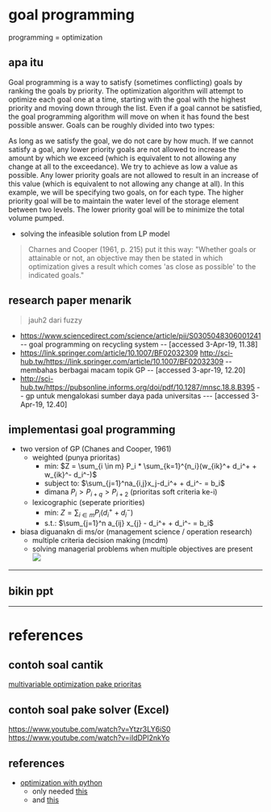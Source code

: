 # goal programming 

programming = optimization 

## apa itu 
Goal programming is a way to satisfy (sometimes conflicting) goals by ranking the goals by priority. The optimization algorithm will attempt to optimize each goal one at a time, starting with the goal with the highest priority and moving down through the list. Even if a goal cannot be satisfied, the goal programming algorithm will move on when it has found the best possible answer. Goals can be roughly divided into two types:

As long as we satisfy the goal, we do not care by how much. If we cannot satisfy a goal, any lower priority goals are not allowed to increase the amount by which we exceed (which is equivalent to not allowing any change at all to the exceedance).
We try to achieve as low a value as possible. Any lower priority goals are not allowed to result in an increase of this value (which is equivalent to not allowing any change at all).
In this example, we will be specifying two goals, on for each type. The higher priority goal will be to maintain the water level of the storage element between two levels. The lower priority goal will be to minimize the total volume pumped.

- solving the infeasible solution from LP model

>Charnes and Cooper (1961, p. 215) put it this way:
"Whether goals or attainable or not, an objective may then be stated in which
optimization gives a result which comes 'as close as possible' to the indicated
goals." 

## research paper menarik
> jauh2 dari fuzzy
- https://www.sciencedirect.com/science/article/pii/S0305048306001241 -- goal programming on recycling system -- [accessed 3-Apr-19, 11.38]
- https://link.springer.com/article/10.1007/BF02032309 http://sci-hub.tw/https://link.springer.com/article/10.1007/BF02032309 -- membahas berbagai macam topik GP -- [accessed 3-apr-19, 12.20]
- http://sci-hub.tw/https://pubsonline.informs.org/doi/pdf/10.1287/mnsc.18.8.B395 -- gp untuk mengalokasi sumber daya pada universitas --- [accessed 3-Apr-19, 12.40]


## implementasi goal programming 
- two version of GP (Chanes and Cooper, 1961)
  - weighted (punya prioritas)
    - min: $Z = \sum_{i \in m} P_i * \sum_{k=1}^{n_i}(w_{ik}^+ d_i^+ + w_{ik}^- d_i^-)$
    - subject to: $\sum_{j=1}^na_{i,j}x_j-d_i^+ + d_i^- = b_i$
    - dimana $P_i > P_{i+q} > P_{i+2}$ (prioritas soft criteria ke-i)
  - lexicographic (seperate priorities)
    - min: $Z = \sum_{i\in m} P_i (d_i^+ + d_i^-)$
    - s.t.: $\sum_{j=1}^n a_{ij} x_{j} - d_i^+ + d_i^- = b_i$
- biasa diguanakn di ms/or (management science / operation research)
  - multiple criteria decision making (mcdm)
  - solving managerial problems when multiple objectives are present
  ![](/img/bagian_GP_pada_MSOR.png)
--------


## bikin ppt 

------
# references

## contoh soal cantik 
[multivariable optimization pake prioritas](http://prejudice.tripod.com/ME30B/two_gp.htm)
## contoh soal pake solver (Excel)
https://www.youtube.com/watch?v=Ytzr3LY6iS0
https://www.youtube.com/watch?v=iIdDPl2nkYo

## references
- [optimization with python](https://www2.hawaii.edu/~jonghyun/classes/S18/CEE696/schedule.html)
    - only needed [this](https://www2.hawaii.edu/~jonghyun/classes/S18/CEE696/files/04_scipy_optimize.pdf)
    - and [this](https://www2.hawaii.edu/~jonghyun/classes/S18/CEE696/files/08_scipy_optimize2.pdf)


